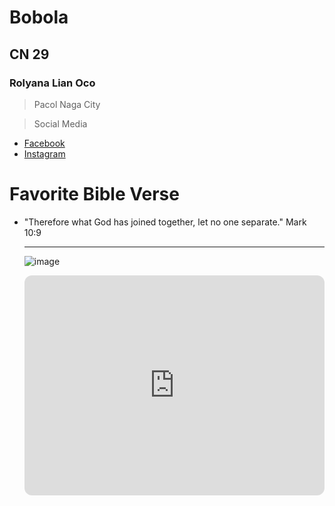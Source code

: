 # Bobola
## CN 29
### Rolyana Lian Oco
> Pacol Naga City

> Social Media
- [Facebook](https://www.facebook.com)
- [Instagram](https://instagram.com)

# Favorite Bible Verse
- "Therefore what God has joined together, let no one separate." Mark 10:9

  ---

  ![image](https://github.com/user-attachments/assets/f03af6c9-d13d-4f95-8fd0-0601c4f5740d)


 
  <iframe style="border-radius:12px" src="https://open.spotify.com/embed/track/0bhzB5PBUVqZSux5Y7t5ED?utm_source=generator" width="100%" height="352" frameBorder="0" allowfullscreen="" allow="autoplay; clipboard-write; encrypted-media; fullscreen; picture-in-picture" loading="lazy"></iframe>
